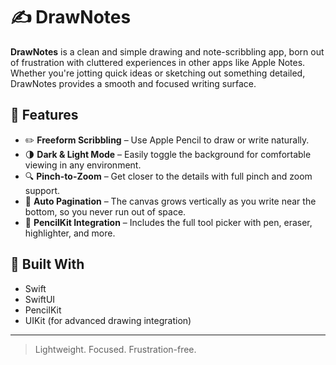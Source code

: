 # ✍️ DrawNotes

**DrawNotes** is a clean and simple drawing and note-scribbling app, born out of frustration with cluttered experiences in other apps like Apple Notes. Whether you're jotting quick ideas or sketching out something detailed, DrawNotes provides a smooth and focused writing surface.

## 🌟 Features

- ✏️ **Freeform Scribbling** – Use Apple Pencil to draw or write naturally.
- 🌗 **Dark & Light Mode** – Easily toggle the background for comfortable viewing in any environment.
- 🔍 **Pinch-to-Zoom** – Get closer to the details with full pinch and zoom support.
- 📜 **Auto Pagination** – The canvas grows vertically as you write near the bottom, so you never run out of space.
- 🧰 **PencilKit Integration** – Includes the full tool picker with pen, eraser, highlighter, and more.

## 🧪 Built With

- Swift
- SwiftUI
- PencilKit
- UIKit (for advanced drawing integration)

---

> Lightweight. Focused. Frustration-free.

